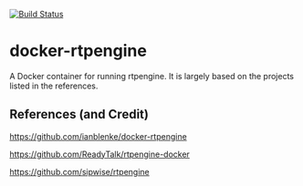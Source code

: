 [![Build Status](https://travis-ci.org/mwolff44/rtpengine-docker-mw.svg?branch=master)](https://travis-ci.org/mwolff44/rtpengine-docker-mw)

# docker-rtpengine

A Docker container for running rtpengine. It is largely based on the projects listed in the references.

## References (and Credit)
https://github.com/ianblenke/docker-rtpengine

https://github.com/ReadyTalk/rtpengine-docker

https://github.com/sipwise/rtpengine
